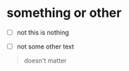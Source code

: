 something or other
=======================

- [ ] not
this is nothing

- [ ] not
some other text

> doesn't matter
